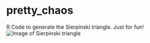 # pretty_chaos
R Code to generate the Sierpinski triangle.  Just for fun!
![Image of Sierpinski triangle](http://i.imgur.com/h7du5Ac.png)
